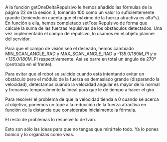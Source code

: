 A la función getOneDeltaRepulsivo le hemos añadido las fórmulas de la página 22 de la sesión 3, tomando 100 como un valor lo suficientemente grande (teniendo en cuenta que el máximo de la fuerza atractiva es alfa*s). En función a ella, hemos completado setTotalRepulsivo de forma que calcule la suma de las fuerzas repulsivas de los obstáculos detectados. Una vez implementado el campo de repulsivo, lo usamos en el objeto planner del servidor.

Para que el campo de visión sea el deseado, hemos cambiado MIN_SCAN_ANGLE_RAD y MAX_SCAN_ANGLE_RAD a -135.0/180*M_PI y a +135.0/180*M_PI respectivamente. Así se barre en total un ángulo de 270º (centrado en el frente).

Para evitar que el robot se suicide cuando está intentando evitar un obstáculo pero el módulo de la fuerza es demasiado grande (disparando la velocidad), detectamos cuando la velocidad angular es mayor de lo normal y frenamos temporalmente la lineal para que le dé tiempo a hacer el giro.

Para resolver el problema de que la velocidad tienda a 0 cuando se acerca al objetivo, ponemos un tope a la reducción de la fuerza atractiva en función de la distancia que consideraba inicialmente la fórmula.

El resto de problemas lo resuelve lo de Iván.

Esto son sólo las ideas para que no tengas que mirártelo todo. Ya lo pones bonico y lo organizas como veas.
